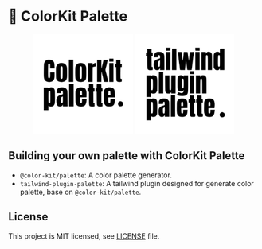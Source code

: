 # 🎨 ColorKit Palette

<p align="center">
  <img src="./tools/color-kit-palette.svg" width="200" height="200" style="background-color: #fff;" />
  <img src="./apps/website/public/assets/logo.svg" width="200" height="200" style="background-color: #fff;" />
</p>

## Building your own palette with ColorKit Palette

- `@color-kit/palette`: A color palette generator.
- `tailwind-plugin-palette`: A tailwind plugin designed for generate color palette, base on `@color-kit/palette`.

## License

This project is MIT licensed, see [LICENSE](LICENSE) file.
